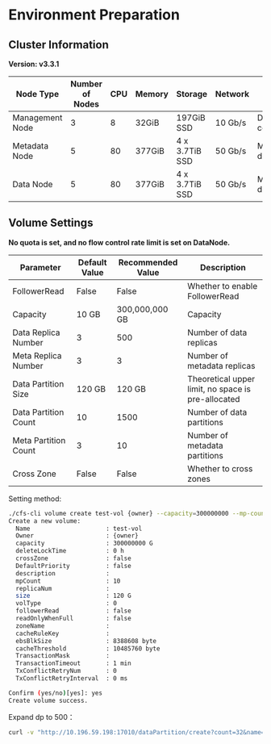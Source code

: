 # Environment Preparation

## Cluster Information

**Version: v3.3.1**

| Node Type       | Number of Nodes | CPU | Memory | Storage        | Network | Remarks          |
|-----------------|-----------------|-----|--------|----------------|---------|------------------|
| Management Node | 3               | 8   | 32GiB  | 197GiB SSD     | 10 Gb/s | Docker container |
| Metadata Node   | 5               | 80  | 377GiB | 4 x 3.7TiB SSD | 50 Gb/s | Mixed deployment |
| Data Node       | 5               | 80  | 377GiB | 4 x 3.7TiB SSD | 50 Gb/s | Mixed deployment |

## Volume Settings

**No quota is set, and no flow control rate limit is set on DataNode.**

| Parameter            | Default Value | Recommended Value | Description                                        |
|----------------------|---------------|-------------------|----------------------------------------------------|
| FollowerRead         | False         | False             | Whether to enable FollowerRead                     |
| Capacity             | 10 GB         | 300,000,000 GB    | Capacity                                           |
| Data Replica Number  | 3             | 500               | Number of data replicas                            |
| Meta Replica Number  | 3             | 3                 | Number of metadata replicas                        |
| Data Partition Size  | 120 GB        | 120 GB            | Theoretical upper limit, no space is pre-allocated |
| Data Partition Count | 10            | 1500              | Number of data partitions                          |
| Meta Partition Count | 3             | 10                | Number of metadata partitions                      |
| Cross Zone           | False         | False             | Whether to cross zones                             |

Setting method:

```bash
./cfs-cli volume create test-vol {owner} --capacity=300000000 --mp-count=10
Create a new volume:
  Name                     : test-vol
  Owner                    : {owner}
  capacity                 : 300000000 G
  deleteLockTime           : 0 h
  crossZone                : false
  DefaultPriority          : false
  description              : 
  mpCount                  : 10
  replicaNum               : 
  size                     : 120 G
  volType                  : 0
  followerRead             : false
  readOnlyWhenFull         : false
  zoneName                 : 
  cacheRuleKey             : 
  ebsBlkSize               : 8388608 byte
  cacheThreshold           : 10485760 byte
  TransactionMask          : 
  TransactionTimeout       : 1 min
  TxConflictRetryNum       : 0
  TxConflictRetryInterval  : 0 ms

Confirm (yes/no)[yes]: yes
Create volume success.
```

Expand dp to 500：

```bash
curl -v "http://10.196.59.198:17010/dataPartition/create?count=32&name=test-vol"
```